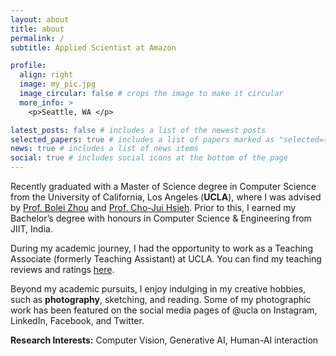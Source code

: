 ```yaml
---
layout: about
title: about
permalink: /
subtitle: Applied Scientist at Amazon

profile:
  align: right
  image: my_pic.jpg
  image_circular: false # crops the image to make it circular
  more_info: >
    <p>Seattle, WA </p>

latest_posts: false # includes a list of the newest posts
selected_papers: true # includes a list of papers marked as "selected={true}"
news: true # includes a list of news items
social: true # includes social icons at the bottom of the page
---
```


Recently graduated with a Master of Science degree in Computer Science from the University of California, Los Angeles (**UCLA**), where I was advised by [Prof. Bolei Zhou](https://boleizhou.github.io/lab/) and [Prof. Cho-Jui Hsieh](https://web.cs.ucla.edu/~chohsieh/). Prior to this, I earned my Bachelor’s degree with honours in Computer Science & Engineering from JIIT, India.

During my academic journey, I had the opportunity to work as a Teaching Associate (formerly Teaching Assistant) at UCLA. You can find my teaching reviews and ratings [here](https://lalitbhagat7.github.io/teaching/).

Beyond my academic pursuits, I enjoy indulging in my creative hobbies, such as **photography**, sketching, and reading. Some of my photographic work has been featured on the social media pages of @ucla on Instagram, LinkedIn, Facebook, and Twitter.

**Research Interests:** Computer Vision, Generative AI, Human-AI interaction

